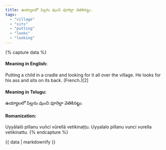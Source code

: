 ```yaml
---
title: ఉయ్యాలలో పిల్లను వుంచి వూరెల్లా వెతికినట్టు.
tags:
  - "village"
  - "sits"
  - "putting"
  - "looks"
  - "looking"
---
```


{% capture data %}
#### Meaning in English:
Putting a child in a cradle and looking for it all over the village.
He looks for his ass and sits on its back. (French.)[2]

#### Meaning in Telugu:
ఉయ్యాలలో పిల్లను వుంచి వూరెల్లా వెతికినట్టు.

#### Romanization:
Uyyālalō pillanu vun̄ci vūrellā vetikinaṭṭu.
Uyyalalo pillanu vunci vurella vetikinattu.
{% endcapture %}

{{ data | markdownify }}

